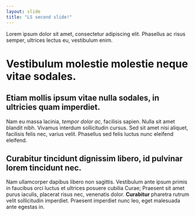 ```yaml
---
layout: slide
title: "LS second slide!"
---
```

Lorem ipsum dolor sit amet, consectetur adipiscing elit. Phasellus ac risus semper, ultrices lectus eu, vestibulum enim.

# Vestibulum molestie molestie neque vitae sodales. 

## Etiam mollis ipsum vitae nulla sodales, in ultricies quam imperdiet. 

Nam eu massa lacinia, *tempor dolor ac*, facilisis sapien. Nulla sit amet blandit nibh. Vivamus interdum sollicitudin cursus. Sed sit amet nisi aliquet, facilisis felis nec, varius velit. Phasellus sed felis luctus nunc eleifend eleifend.

## Curabitur tincidunt dignissim libero, id pulvinar lorem tincidunt nec. 

Nam ullamcorper dapibus libero non sagittis. Vestibulum ante ipsum primis in faucibus orci luctus et ultrices posuere cubilia Curae; Praesent sit amet purus iaculis, placerat risus nec, venenatis dolor. **Curabitur** pharetra rutrum velit sollicitudin imperdiet. Praesent imperdiet nunc leo, eget malesuada ante egestas in.

